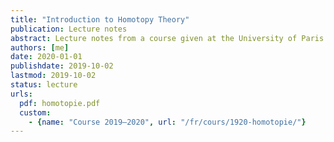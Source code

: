 ```yaml
---
title: "Introduction to Homotopy Theory"
publication: Lecture notes
abstract: Lecture notes from a course given at the University of Paris in 2019--2020.
authors: [me]
date: 2020-01-01
publishdate: 2019-10-02
lastmod: 2019-10-02
status: lecture
urls:
  pdf: homotopie.pdf
  custom:
    - {name: "Course 2019–2020", url: "/fr/cours/1920-homotopie/"}
---
```

